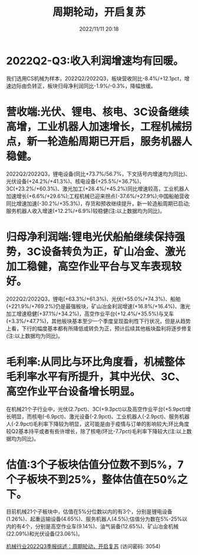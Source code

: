 ﻿---
title: 周期轮动，开启复苏
date: 2022/11/11 20:18
tags:
- 机械行业
updated: 1970-01-01 08:00:00
---

# 2022Q2-Q3:收入利润增速均有回暖。
我们选用CS机械为样本，2022Q2/2022Q3，板块营收同比-8.4%/+12.1pct，增速边际由负转正，板块归母净利润同比-1.9%/-0.3%，降幅放缓。

# 营收端:光伏、锂电、核电、3C设备继续高增，工业机器人加速增长，工程机械拐点，新一轮造船周期已开启，服务机器人稳健。
2022Q2/2022Q3，锂电设备(同比+73.7%/56.7%，下文括号内增速均为同比)、光伏设备(+24.2%/+41.3%)、核电设备(+25.5%/+36.7%)、3C(+23.2%/+60.3%)、激光加工(+28.4%/+45.2%)同比增速较高，工业机器人加速增长(+6.6%/+29.6%);工程机械已迎来拐点(-37.6%/+27.9%);中国船舶营收同比增速加速(-30.2%/+35.3%)，存货和预收继续提升，新一轮造船周期已启动;服务机器人收入增速(+12.2%/+6.9%)较稳健(注:以上数据均为同比)。
<!--more-->

# 归母净利润端:锂电光伏船舶继续保持强势，3C设备转负为正，矿山冶金、激光加工稳健，高空作业平台与叉车表现较好。
2022Q2/2022Q3，锂电(+63.3%/+61.3%)、光伏(+55.0%/+74.3%)、船舶(+221.9%/+769.2%)仍是最强板块，矿山冶金利润增速(+16.8%/+16.4%)、激光加工增速稳健(+37.1%/+34.2%)，高空作业平台(+12.4%/+35.5%)与叉车(+3.3%/+47.7%)，其他板块基本至少一个季度呈现盈利性下行状况，但是从趋势上看，下行的幅度基本都有所降低或转负为正，预计后续其他板块盈利将逐步修复(注:以上数据均为同比)。

# 毛利率:从同比与环比角度看，机械整体毛利率水平有所提升，其中光伏、3C、高空作业平台设备增长明显。
在机械21个子行业中，光伏(2.7pct)、3C(+9.3pct)以及高空作业平台(+5.9pct)增长明显，而核电(-6.9pct)、激光设备(-2.9pct)、工业机器人(-2.9pct)、服务机器人(-2.9pct)毛利率下降较为明显，这可能是由于疫情与订单的影响较大;环比角度较Q2基本持平或者有些许增长，除了核电(环比-7.7pct)毛利率下降较大(注:以上数据均为同比)。

# 估值:3个子板块估值分位数不到5%，7个子板块不到25%，整体估值在50%之下。
目前机械21个子板块中，估值在5%分位数以内的有3个，分别是锂电设备(1.26%)、起重运输设备(4.65%)、服务机器人(4.5%);估值分为数在5%-25%以内的有4个，分别是高空作业车(9.14%)、油气装备(12.65%)、矿山冶金机械(22.09%)和光伏设备(23.06%)。

[机械行业2022Q3季报综述：周期轮动，开启复苏](https://url12.ctfile.com/f/3948612-722963463-a11285?p=3054)
(访问密码: 3054)
